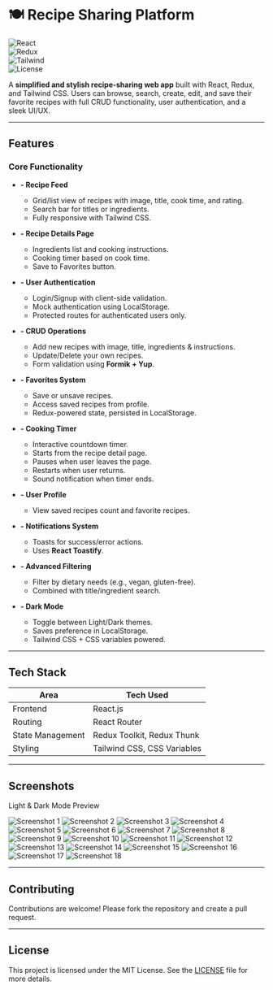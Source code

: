 # 🍽️ Recipe Sharing Platform

![React](https://img.shields.io/badge/React-18.x-61DAFB?logo=react)  
![Redux](https://img.shields.io/badge/Redux-Toolkit-764ABC?logo=redux)  
![Tailwind](https://img.shields.io/badge/TailwindCSS-3.x-38B2AC?logo=tailwindcss)  
![License](https://img.shields.io/badge/License-MIT-blue.svg)

A **simplified and stylish recipe-sharing web app** built with React, Redux, and Tailwind CSS. Users can browse, search, create, edit, and save their favorite recipes with full CRUD functionality, user authentication, and a sleek UI/UX.

---

## Features

### Core Functionality

- **- Recipe Feed** 
    - Grid/list view of recipes with image, title, cook time, and rating.
    - Search bar for titles or ingredients.
    - Fully responsive with Tailwind CSS.

- **- Recipe Details Page**
    - Ingredients list and cooking instructions.
    - Cooking timer based on cook time.
    - Save to Favorites button.

- **- User Authentication**
    - Login/Signup with client-side validation.
    - Mock authentication using LocalStorage.
    - Protected routes for authenticated users only.

- **- CRUD Operations**
    - Add new recipes with image, title, ingredients & instructions.
    - Update/Delete your own recipes.
    - Form validation using **Formik + Yup**.

- **-  Favorites System**
    - Save or unsave recipes.
    - Access saved recipes from profile.
    - Redux-powered state, persisted in LocalStorage.
- **- Cooking Timer**
    - Interactive countdown timer.
    - Starts from the recipe detail page.
    - Pauses when user leaves the page.
    - Restarts when user returns.
    - Sound notification when timer ends.

- **- User Profile**
    - View saved recipes count and  favorite recipes.

- **- Notifications System**
    - Toasts for success/error actions.
    - Uses **React Toastify**.

- **- Advanced Filtering**
    - Filter by dietary needs (e.g., vegan, gluten-free).
    - Combined with title/ingredient search.

- **- Dark Mode**
    - Toggle between Light/Dark themes.
    - Saves preference in LocalStorage.
    - Tailwind CSS + CSS variables powered.

---

##  Tech Stack

| Area             | Tech Used                               |
|------------------|------------------------------------------|
|  Frontend       | React.js                                 |
| Routing         | React Router                             |
| State Management| Redux Toolkit, Redux Thunk               |
|  Styling        | Tailwind CSS, CSS Variables              |

---

## Screenshots
Light & Dark Mode Preview

![Screenshot 1](./screenshots/loginLight.png)
![Screenshot 2](./screenshots/signupLight.png)
![Screenshot 3](./screenshots/loginDark.png)
![Screenshot 4](./screenshots/signUpDark.png)
![Screenshot 5](./screenshots/homeLight.png)
![Screenshot 6](./screenshots/homeDark.png)
![Screenshot 7](./screenshots/recipeList.png)
![Screenshot 8](./screenshots/footer.png)
![Screenshot 9](./screenshots/addRecipeLight.png)
![Screenshot 10](./screenshots/addRecipeDark.png)
![Screenshot 11](./screenshots/addRecipe2Light.png)
![Screenshot 12](./screenshots/viewRecipeDark.png)
![Screenshot 13](./screenshots/viewFavRecipes.png)
![Screenshot 14](./screenshots/editRecipeDark.png)
![Screenshot 15](./screenshots/timer.png)
![Screenshot 16](./screenshots/shareRecipes.png)
![Screenshot 17](./screenshots/profileLight.png)
![Screenshot 18](./screenshots/profile.png)

---

## Contributing

Contributions are welcome! Please fork the repository and create a pull request.

---

## License

This project is licensed under the MIT License. See the [LICENSE](LICENSE) file for more details.


